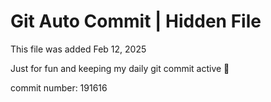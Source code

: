 # Git Auto Commit | Hidden File

This file was added Feb 12, 2025

Just for fun and keeping my daily git commit active 🤪

commit number: 191616
